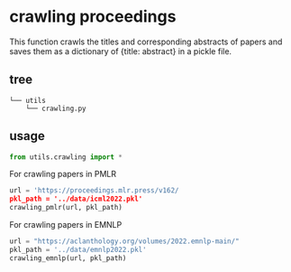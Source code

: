 # crawling proceedings
This function crawls the titles and corresponding abstracts of papers and saves them as a dictionary of {title: abstract} in a pickle file.

## tree
```
└── utils
    └── crawling.py
```
## usage
```python
from utils.crawling import *
```

For crawling papers in PMLR
```python
url = 'https://proceedings.mlr.press/v162/
pkl_path = '../data/icml2022.pkl'
crawling_pmlr(url, pkl_path)
```

For crawling papers in EMNLP
```python
url = "https://aclanthology.org/volumes/2022.emnlp-main/"
pkl_path = '../data/emnlp2022.pkl'
crawling_emnlp(url, pkl_path)
```
